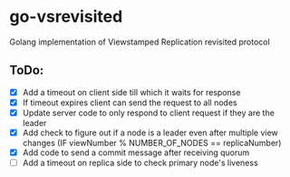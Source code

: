 # go-vsrevisited
Golang implementation of Viewstamped Replication revisited protocol

## ToDo:
 - [X] Add a timeout on client side till which it waits for response
 - [X] If timeout expires client can send the request to all nodes
 - [X] Update server code to only respond to client request if they are the leader
 - [X] Add check to figure out if a node is a leader even after multiple view changes (IF viewNumber % NUMBER_OF_NODES == replicaNumber)
 - [X] Add code to send a commit message after receiving quorum
 - [ ] Add a timeout on replica side to check primary node's liveness